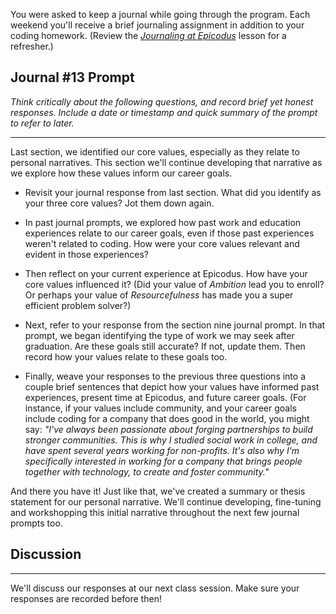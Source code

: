 You were asked to keep a journal while going through the program. Each weekend you'll receive a brief journaling assignment in addition to your coding homework. (Review the _[Journaling at Epicodus](/introduction-to-programming/git-html-and-css-part-2/homework-journaling-at-epicodus)_ lesson for a refresher.)

## Journal #13 Prompt

_Think critically about the following questions, and record brief yet honest responses. Include a date or timestamp and quick summary of the prompt to refer to later._

---

Last section, we identified our core values, especially as they relate to personal narratives. This section we'll continue developing that narrative as we explore how these values inform our career goals.

* Revisit your journal response from last section. What did you identify as your three core values? Jot them down again.

* In past journal prompts, we explored how past work and education experiences relate to our career goals, even if those past experiences weren't related to coding. How were your core values relevant and evident in those experiences?

* Then reflect on your current experience at Epicodus. How have your core values influenced it? (Did your value of _Ambition_ lead you to enroll? Or perhaps your value of _Resourcefulness_ has made you a super efficient problem solver?)

* Next, refer to your response from the section nine journal prompt. In that prompt, we began identifying the type of work we may seek after graduation. Are these goals still accurate? If not, update them. Then record how your values relate to these goals too.

* Finally, weave your responses to the previous three questions into a couple brief sentences that depict how your values have informed past experiences, present time at Epicodus, and future career goals. (For instance, if your values include community, and your career goals include coding for a company that does good in the world, you might say: _"I've always been passionate about forging partnerships to build stronger communities. This is why I studied social work in college, and have spent several years working for non-profits. It's also why I'm specifically interested in working for a company that brings people together with technology, to create and foster community."_  

And there you have it! Just like that, we've created a summary or thesis statement for our personal narrative. We'll continue developing, fine-tuning and workshopping this initial narrative throughout the next few journal prompts too.

## Discussion
---

We'll discuss our responses at our next class session. Make sure your responses are recorded before then!

